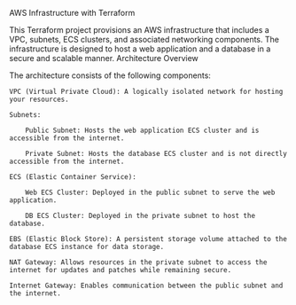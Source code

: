 AWS Infrastructure with Terraform

This Terraform project provisions an AWS infrastructure that includes a VPC, subnets, ECS clusters, and associated networking components. The infrastructure is designed to host a web application and a database in a secure and scalable manner.
Architecture Overview

The architecture consists of the following components:

    VPC (Virtual Private Cloud): A logically isolated network for hosting your resources.

    Subnets:

        Public Subnet: Hosts the web application ECS cluster and is accessible from the internet.

        Private Subnet: Hosts the database ECS cluster and is not directly accessible from the internet.

    ECS (Elastic Container Service):

        Web ECS Cluster: Deployed in the public subnet to serve the web application.

        DB ECS Cluster: Deployed in the private subnet to host the database.

    EBS (Elastic Block Store): A persistent storage volume attached to the database ECS instance for data storage.

    NAT Gateway: Allows resources in the private subnet to access the internet for updates and patches while remaining secure.

    Internet Gateway: Enables communication between the public subnet and the internet.
